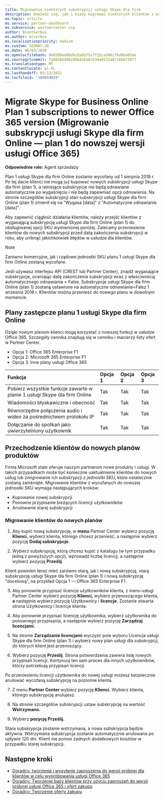 ```yaml
---
title: Migrowanie niektórych subskrypcji usługi Skype dla firm
description: Dowiedz się, jak i kiedy migrować niektórych klientów z wygasającą subskrypcją usługi Skype dla firm Online (plan 1) do nowych wersji usługi Office 365.
ms.topic: article
ms.service: partner-dashboard
ms.subservice: partnercenter-csp
author: BrentSerbus
ms.author: brserbus
ms.localizationpriority: medium
ms.custom: SEOMAY.20
ms.date: 06/03/2020
ms.openlocfilehash: 0e8289ad06dbc8a95f5cff22ca386176d6ba65ab
ms.sourcegitcommit: 7a6836bd962d5b426a8cb34a9132a87cbbbf39f7
ms.translationtype: MT
ms.contentlocale: pl-PL
ms.lasthandoff: 05/13/2021
ms.locfileid: "109854829"
---
```

# <a name="migrate-skype-for-business-online-plan-1-subscriptions-to-newer-office-365-versions"></a>Migrate Skype for Business Online Plan 1 subscriptions to newer Office 365 version (Migrowanie subskrypcji usługi Skype dla firm Online — plan 1 do nowszej wersji usługi Office 365)

**Odpowiednie role:** Agent sprzedaży

Plan 1 usługi Skype dla firm Online zostanie wycofany od 1 sierpnia 2018 r. Po tej dacie klienci nie mogą już kupować nowych subskrypcji usługi Skype dla firm (plan 1), a istniejące subskrypcje nie będą odnawiane automatycznie po wygaśnięciu i nie będą zapewniać opcji odnowienia. Na stronie szczegółów subskrypcji stan subskrypcji usługi Skype dla firm Online (plan 1) zmienił się na "Wygasa [data]" z "Automatyczne odnawianie [data]".  

Aby zapewnić ciągłość działania klientów, należy przejść klientów z wygasającą subskrypcją usługi Skype dla firm Online (plan 1) do obsługiwanej opcji SKU wymienionej poniżej. Zalecamy przeniesienie klientów do nowych subskrypcji przed datą zakończenia subskrypcji w roku, aby uniknąć jakichkolwiek błędów w usłudze dla klientów. 

>[!NOTE]
>Zarówno komercyjne, jak i rządowe jednostki SKU planu 1 usługi Skype dla firm Online zostaną wycofane.

Jeśli używasz interfejsu API (CREST lub Partner Center), znajdź wygasające subskrypcje, oceniając datę zakończenia subskrypcji wraz z właściwością automatycznego odnawiania = False. Subskrypcje usługi Skype dla firm Online (plan 1) zostaną ustawione na automatyczne odnawianie=Fałsz 1 września 2018 r. Klientów można przenieść do nowego planu w dowolnym momencie. 

## <a name="skype-for-business-online-plan-1-replacement-plans"></a>Plany zastępcze planu 1 usługi Skype dla firm Online

Dzięki nowym planom klienci mogą korzystać z nowszej funkcji w usłudze Office 365. Szczegóły cennika znajdują się w cenniku i macierzy listy ofert w Partner Center. 

- Opcja 1: Office 365 Enterprise F1
- Opcja 2: Microsoft 365 Enterprise F1
- Opcja 3. Inne plany usługi Office 365

|**Funkcja**    |**Opcja 1**   |**Opcja 2**   |**Opcja 3**   |
|:-----------------|:-----------------|:-------------|:------------|
|Pobierz wszystkie funkcje zawarte w planie 1 usługi Skype dla firm Online|Tak   |Tak   |Tak   |
|Wiadomości błyskawiczne i obecność |Tak   |Tak   |Tak   |
|Równorzędne połączenia audio i wideo za pośrednictwem protokołu IP|Tak   |Tak   |Tak   
|Dołączanie do spotkań jako uwierzytelniony użytkownik| Tak   |Tak   |Tak   |

## <a name="transition-customers-to-new-product-plans"></a>Przechodzenie klientów do nowych planów produktów

Firma Microsoft stale oferuje naszym partnerom nowe produkty i usługi. W takich przypadkach może być konieczne uaktualnienie klientów do nowych usług lub zmigrowanie ich subskrypcji z jednostki SKU, które ostatecznie zostaną zamknięte. Migrowanie klientów z wycofanych do nowszej jednostki SKU wymaga następujących kroków:

- Kupowanie nowej subskrypcji
- Ponowne przypisanie bieżących licencji użytkowników
- Anulowanie starej subskrypcji

### <a name="migrate-your-customers-to-new-plans"></a>Migrowanie klientów do nowych planów

1. Aby kupić nową subskrypcję, w **menu** Partner Center wybierz pozycję **Klienci,** wybierz klienta, którego chcesz przenieść, a następnie wybierz pozycję **Dodaj subskrypcje.**

2. Wybierz subskrypcję, którą chcesz kupić z katalogu (w tym przypadku jedną z powyższych opcji), wprowadź liczbę licencji, a następnie wybierz pozycję **Prześlij**. 

Klient powinien teraz mieć zarówno starą, jak i nową subskrypcję, starą subskrypcję usługi Skype dla firm Online (plan 1) i nową subskrypcję "docelową", na przykład Opcja 1 — Office 365 Enterprise F1.

3. Aby ponownie przypisać licencje użytkowników klienta, z menu usługi Partner Center wybierz pozycję **Klienci,** wybierz przenoszącego klienta, **a** następnie wybierz pozycję Użytkownicy i **licencje.** Zostanie otwarta strona Użytkownicy i licencje klienta.

4. Aby ponownie przypisać licencję użytkownika, wybierz użytkownika do ponownego przypisania, a następnie wybierz pozycję **Zarządzaj licencjami.**

5. Na stronie **Zarządzanie licencjami** wyczyść pole wyboru Licencja usługi Skype dla firm Online (plan 1) i wybierz nowy plan usługi dla subskrypcji, do których klient jest przenoszący.

6. Wybierz pozycję **Prześlij**. Strona potwierdzenia zawiera listę nowych przypisań licencji. Kontynuuj ten sam proces dla innych użytkowników, którzy potrzebują przypisań licencji.

Po przeniesieniu licencji użytkownika do nowej usługi możesz bezpiecznie anulować wycofaną subskrypcję na poziomie klienta.

7. Z menu **Partner Center** wybierz pozycję **Klienci.** Wybierz klienta, którego subskrypcję anulujesz.

8. Na stronie szczegółów subskrypcji ustaw subskrypcję na wartość **Wstrzymano.**

9. Wybierz **pozycję Prześlij.**

Stara subskrypcja zostanie wstrzymana, a nowa subskrypcja będzie aktywna. Wstrzymana subskrypcja zostanie automatycznie anulowana po upływie 120 dni. Klient nie ponosi żadnych dodatkowych kosztów w przypadku starej subskrypcji.

## <a name="next-steps"></a>Następne kroki

- [Doradcy: tworzenie i wysyłanie zaproszenia do wersji próbnej dla klientów w celu wypróbowania usługi Office 365](advisors-create-a-trial-invitation.md)
- [Doradcy: Tworzenie bazy klientów przy użyciu zaproszeń do wersji próbnej usługi Office 365 i ofert zakupu](advisors-build-your-business.md)
- [Doradcy: Tworzenie oferty zakupu](advisor-create-a-purchase-offer.md)
